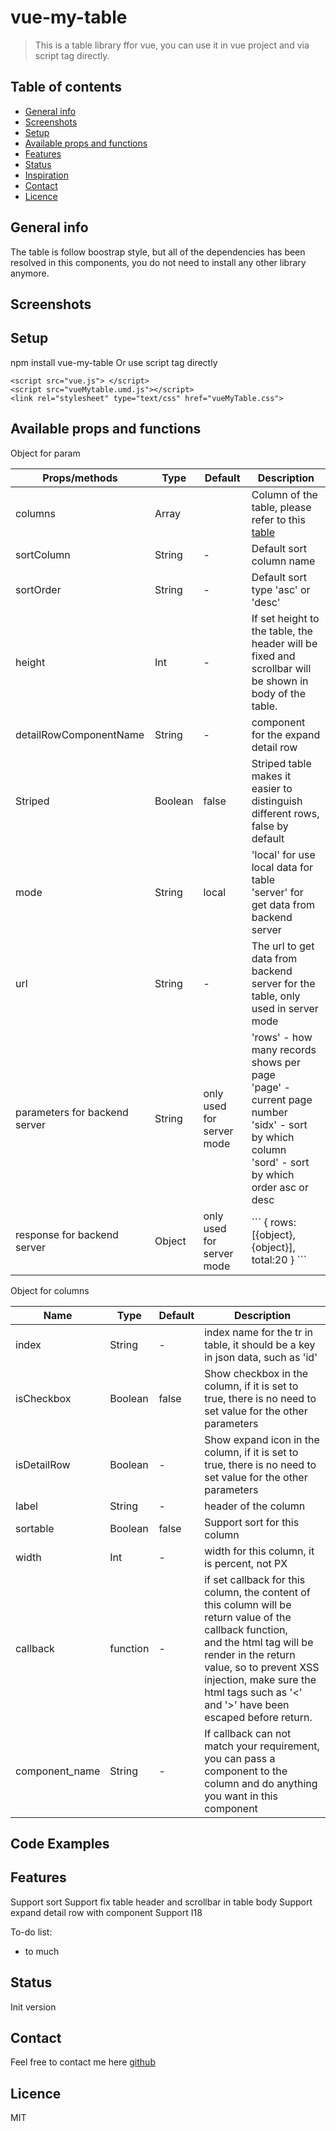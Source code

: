 # vue-my-table
> This is a table library ffor vue, you can use it in vue project and via script tag directly.

## Table of contents
* [General info](#general-info)
* [Screenshots](#screenshots)
* [Setup](#setup)
* [Available props and functions](#props)
* [Features](#features)
* [Status](#status)
* [Inspiration](#inspiration)
* [Contact](#contact)
* [Licence](#licence)

## General info
The table is follow boostrap style, but all of the dependencies has been resolved in this components, you do not need to install any other library anymore.

## Screenshots


## Setup
npm install vue-my-table
Or use script tag directly
```
<script src="vue.js"> </script>
<script src="vueMytable.umd.js"></script>
<link rel="stylesheet" type="text/css" href="vueMyTable.css">
```

## Available props and functions
Object for param
<table class="custom">
	<thead>
		<th>Props/methods</th>
		<th>Type</th>
		<th>Default</th>
		<th>Description</th>
	</thead>
	<tbody>
		<tr>
			<td>columns</td>
			<td>Array</td>
			<td></td>
			<td>Column of the table, please refer to this <a href="#columns">table</a></td>
		</tr>
		<tr>
			<td>sortColumn</td>
			<td>String</td>
			<td>-</td>
			<td>Default sort column name</td>
		</tr>
		<tr>
			<td>sortOrder</td>
			<td>String</td>
			<td>-</td>
			<td>Default sort type 'asc' or 'desc'</td>
		</tr>
		<tr>
			<td>height</td>
			<td>Int</td>
			<td>-</td>
			<td>If set height to the table, the header will be fixed and scrollbar will be shown in body of the table.</td>
		</tr>
		<tr>
			<td>detailRowComponentName</td>
			<td>String</td>
			<td>-</td>
			<td>component for the expand detail row</td>
		</tr>
		<tr>
			<td>Striped</td>
			<td>Boolean</td>
			<td>false</td>
			<td>Striped table makes it easier to distinguish different rows, false by default</td>
		</tr>
		<tr>
			<td>mode</td>
			<td>String</td>
			<td>local</td>
			<td>
				'local' for use local data for table<br/>
				'server' for get data from backend server
			</td>
		</tr>
		<tr>
			<td>url</td>
			<td>String</td>
			<td>-</td>
			<td>
				The url to get data from backend server for the table, only used in server mode
			</td>
		</tr>		
		<tr>
			<td>parameters for backend server</td>
			<td>String</td>
			<td>only used for server mode</td>
			<td>
				'rows' - how many records shows per page<br/>'page' - current page number<br/>'sidx' - sort by which column <br/>'sord' - sort by which order asc or desc
			</td>
		</tr>
		<tr>
			<td>response for backend server</td>
			<td>Object</td>
			<td>only used for server mode</td>
			<td>
				```
				{
					rows:[{object},{object}],
					total:20
				}
				```
			</td>
		</tr>								
	</tbody>
</table>

<span id="columns">Object for columns</span>
<table class="custom">
	<thead>
		<th>Name</th>
		<th>Type</th>
		<th>Default</th>
		<th>Description</th>
	</thead>
	<tbody>
		<tr>
			<td>index</td>
			<td>String</td>
			<td>-</td>
			<td>index name for the tr in table, it should be a key in json data, such as 'id'</td>
		</tr>
		<tr>
			<td>isCheckbox</td>
			<td>Boolean</td>
			<td>false</td>
			<td>Show checkbox in the column, if it is set to true, there is no need to set value for the other parameters</td>
		</tr>
		<tr>
			<td>isDetailRow</td>
			<td>Boolean</td>
			<td>-</td>
			<td>Show expand icon in the column, if it is set to true, there is no need to set value for the other parameters</td>
		</tr>
		<tr>
			<td>label</td>
			<td>String</td>
			<td>-</td>
			<td>header of the column</td>
		</tr>
		<tr>
			<td>sortable</td>
			<td>Boolean</td>
			<td>false</td>
			<td>Support sort for this column</td>
		</tr>
		<tr>
			<td>width</td>
			<td>Int</td>
			<td>-</td>
			<td>width for this column, it is percent, not PX</td>
		</tr>
		<tr>
			<td>callback</td>
			<td>function</td>
			<td>-</td>
			<td>if set callback for this column, the content of this column will be return value of the callback function, <br/>and the html tag will be render in the return value, so to prevent XSS injection, make sure the html tags such as '<' and '>' have been escaped before return.</td>
		</tr>
		<tr>
			<td>component_name</td>
			<td>String</td>
			<td>-</td>
			<td>If callback can not match your requirement, you can pass a component to the column and do anything you want in this component</td>
		</tr>																	
	</tbody>
</table>

## Code Examples


## Features
Support sort 
Support fix table header and scrollbar in table body
Support expand detail row with component
Support I18 

To-do list:
* to much

## Status
Init version

## Contact
Feel free to contact me here [github](https://biechao.github.io/2019/10/29/how%20to%20use%20vue-my-table/)

## Licence
MIT
